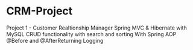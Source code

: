 # CRM-Project
Project 1 - Customer Realtionship Manager
Spring MVC & Hibernate with MySQL
CRUD functionality with search and sorting
With Spring AOP @Before and @AfterReturning Logging

